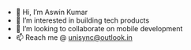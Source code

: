 - 👋 Hi, I’m Aswin Kumar
- 👀 I’m interested in building tech products
- 💞️ I’m looking to collaborate on mobile development
- 📫 Reach me @ unisync@outlook.in

<!---
unisynctech/unisynctech is a ✨ special ✨ repository because its `README.md` (this file) appears on your GitHub profile.
You can click the Preview link to take a look at your changes.
--->
